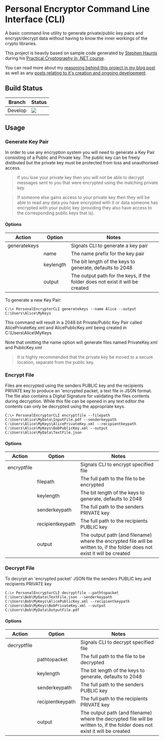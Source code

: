 # Personal Encryptor Command Line Interface (CLI)
A basic command line utility to generate private/public key pairs and encrypt/decrypt data without having to know the inner workings of the crypto libraries.

This project is heavily based on sample code generated by [Stephen Haunts](https://stephenhaunts.com) during his [Practical Cryptography in .NET course](https://app.pluralsight.com/library/courses/practical-cryptography-dotnet/table-of-contents).

You can read more about my [reasoning behind this project in my blog post](https://www.onthefencedevelopment.com/whatsapp-a-haven-for-paedophiles-and-terrorists) as well as any [posts relating to it's creation and ongoing development](https://www.onthefencedevelopment.com/tag/personalencryptorcli/).

## Build Status ##

Branch | Status
-------|-------
Develop | [<img src="https://onthefencedevelopment.visualstudio.com/_apis/public/build/definitions/51342446-9fa6-4c4a-be3e-e2dc6bddf4b1/9/badge"/>](https://onthefencedevelopment.visualstudio.com/PersonalEncryptorCLI/_build/index?definitionId=9)

## Usage ##

### Generate Key Pair ###
In order to use any encryption system you will need to generate a Key Pair consisting of a Public and Private key. The public key can be freely distibuted but the private key must be protected from loss and unauthorised access. 

> If you lose your private key then you will not be able to decrypt messages sent to you that were encrypted using the matching private key.

>If someone else gains access to your private key then they will be able to read any data you have encrypted with it or data someone has encrypted with your public key (providing they also have access to the corresponding public keys that is).

#### Options ####

Action | Option | Notes
-------|--------|-------
generatekeys | | Signals CLI to generate a key pair
|| name | The name prefix for the key pair
|| keylength | The bit length of the keys to generate, defaults to 2048
|| output | The output path for the keys, if the folder does not exist it will be created

To generate a new Key Pair:

`C:\> PersonalEncryptorCLI generatekeys --name Alice --output C:\Users\Alice\MyKeys`

This command will result in a 2048 bit Private/Public Key Pair called AlicePrivateKey.xml and AlicePublicKey.xml being created in C:\Users\Alice\MyKeys

Note that omitting the name option will generate files named PrivateKey.xml and PublicKey.xml

> It is highly recommended that the private key be moved to a secure location, separate from the public key.

### Encrypt File ###

Files are encrypted using the senders PUBLIC key and the recipients PRIVATE key to produce an 'encrypted packet, a text file in JSON format. The file also contains a Digital Signature for validating the files contents during decryption. While this file can be opened in any text editor the contents can only be decrypted using the appropriate keys.

`C:\> PersonalEncryptorCLI encryptfile --filepath C:\Users\Alice\MyData\InputFile.pdf --senderkeypath C:\Users\Alice\MyKeys\AlicePrivateKey.xml --recipientkeypath C:\Users\Alice\MyKeys\BobPublicKey.xml --output C:\Users\Alice\MyData\TextFile.json`

#### Options ####
Action | Option | Notes
-------|--------|-------
encryptfile | | Signals CLI to encrypt specified file
| | filepath | The full path to the file to be encrypted
| | keylength | The bit length of the keys to generate, defaults to 2048
| | senderkeypath | The full path to the senders PRIVATE key
| | recipientkeypath | The full path to the recipients PUBLIC key
| | output | The output path (and filename) where the encrypted file will be written to, if the folder does not exist it will be created

### Decrypt File ###

To decyrpt an 'encrypted packet' JSON file the senders PUBLIC key and recipients PRIVATE key

`C:\> PersonalEncryptorCLI decryptfile --pathtopacket C:\Users\Bob\MyData\TextFile.json --senderkeypath C:\Users\Bob\MyKeys\AlicePublicKey.xml --recipientkeypath C:\Users\Bob\MyKeys\BobPrivateKey.xml --output C:\Users\Bob\MyData\OutputFile.pdf`

#### Options ####
Action | Option | Notes
-------|--------|-------
decryptfile | | Signals CLI to decrypt specified file
| | pathtopacket | The full path to the file to be decrypted
| | keylength | The bit length of the keys to generate, defaults to 2048
| | senderkeypath | The full path to the senders PUBLIC key
| | recipientkeypath | The full path to the recipients PRIVATE key
| | output | The output path (and filename) where the decrypted file will be written to, if the folder does not exist it will be created

